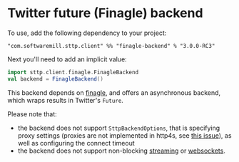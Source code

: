 # Twitter future (Finagle) backend

To use, add the following dependency to your project:

```
"com.softwaremill.sttp.client" %% "finagle-backend" % "3.0.0-RC3"
```

Next you'll need to add an implicit value:

```scala
import sttp.client.finagle.FinagleBackend
val backend = FinagleBackend()
```

This backend depends on [finagle](https://twitter.github.io/finagle/), and offers an asynchronous backend, which wraps results in Twitter's `Future`.

Please note that: 

* the backend does not support `SttpBackendOptions`, that is specifying proxy settings (proxies are not implemented in http4s, see [this issue](https://github.com/http4s/http4s/issues/251)), as well as configuring the connect timeout 
* the backend does not support non-blocking [streaming](../requests/streaming.md) or [websockets](../websockets.md).
